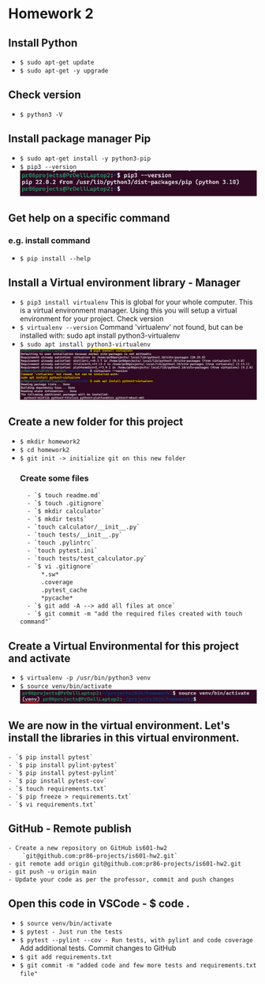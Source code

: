 # Homework 2

## Install Python
- `$ sudo apt-get update`
- `$ sudo apt-get -y upgrade`

## Check version
- `$ python3 -V`

## Install package manager Pip
- `$ sudo apt-get install -y python3-pip`
- `$ pip3 --version` 
![alt text](help/pipInstall.png)

## Get help on a specific command
### e.g. install command
- `$ pip install --help `

## Install a Virtual environment library - Manager
- `$ pip3 install virtualenv`
This is global for your whole computer. This is a virtual environment manager. Using this you will setup a virtual environment for your project.
Check version
- `$ virtualenv --version`
        Command 'virtualenv' not found, but can be installed with:
        sudo apt install python3-virtualenv
- `$ sudo apt install python3-virtualenv`
![alt text](help/installVirtualEnv.png)

## Create a new folder for this project
- `$ mkdir homework2`
- `$ cd homework2`
- `$ git init -> initialize git on this new folder`
    ### Create some files
        - `$ touch readme.md`
        - `$ touch .gitignore`
        - `$ mkdir calculator`
        - `$ mkdir tests`
        - `touch calculator/__init__.py`
        - `touch tests/__init__.py`
        - `touch .pylintrc`
        - `touch pytest.ini`
        - `touch tests/test_calculator.py`
        - `$ vi .gitignore`
            *.sw*
            .coverage
            .pytest_cache
            *pycache*
        - `$ git add -A --> add all files at once`
        - `$ git commit -m "add the required files created with touch command"`

## Create a Virtual Environmental for this project and activate
- `$ virtualenv -p /usr/bin/python3 venv`
- `$ source venv/bin/activate`
![alt text](help/venv.png)

## We are now in the virtual environment. Let's install the libraries in this virtual environment.
    - `$ pip install pytest`
    - `$ pip install pylint-pytest`
    - `$ pip install pytest-pylint`
    - `$ pip install pytest-cov`
    - `$ touch requirements.txt`
    - `$ pip freeze > requirements.txt`
    - `$ vi requirements.txt`

## GitHub - Remote publish 
    - Create a new repository on GitHub is601-hw2
        `git@github.com:pr86-projects/is601-hw2.git`
    - git remote add origin git@github.com:pr86-projects/is601-hw2.git
    - git push -u origin main
    - Update your code as per the professor, commit and push changes

## Open this code in VSCode - $ code .
- `$ source venv/bin/activate`
- `$ pytest - Just run the tests`
- `$ pytest --pylint --cov - Run tests, with pylint and code coverage`
Add additional tests. Commit changes to GitHub
- `$ git add requirements.txt`
- `$ git commit -m "added code and few more tests and requirements.txt file"`


